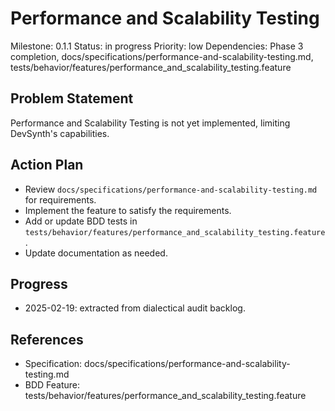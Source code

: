 # Performance and Scalability Testing
Milestone: 0.1.1
Status: in progress
Priority: low
Dependencies: Phase 3 completion, docs/specifications/performance-and-scalability-testing.md, tests/behavior/features/performance_and_scalability_testing.feature

## Problem Statement
Performance and Scalability Testing is not yet implemented, limiting DevSynth's capabilities.


## Action Plan
- Review `docs/specifications/performance-and-scalability-testing.md` for requirements.
- Implement the feature to satisfy the requirements.
- Add or update BDD tests in `tests/behavior/features/performance_and_scalability_testing.feature`.
- Update documentation as needed.

## Progress
- 2025-02-19: extracted from dialectical audit backlog.

## References
- Specification: docs/specifications/performance-and-scalability-testing.md
- BDD Feature: tests/behavior/features/performance_and_scalability_testing.feature
